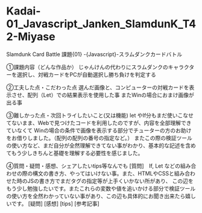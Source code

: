 # Kadai-01_Javascript_Janken_SlamdunK_T42-Miyase
Slamdunk Card Battle
課題{01} -{Javascript}-スラムダンクカードバトル

①課題内容（どんな作品か）
じゃんけんの代わりにスラムダンクのキャラクターを選択し、対戦カードをPCが自動選択し勝ち負けを判定する


②工夫した点・こだわった点
選んだ画像と、コンピューターの対戦カードを表示させ、配列（Let）での結果表示を使用した事
またWinの場合におまけ画像が出る事

③難しかった点・次回トライしたいこと(又は機能)
let やIf分もまだ使いこなせてないまま、Webで見つけたコードを利用したのですが、内容を全部理解できていなくて
Winの場合の条件で画像を表示する部分でチューターの方のお助けをお借りしました。（配列の配列の番号の指定など。）
またこの際の検証ツールの使い方など、まだ自分が全然理解できてない事がわかり、基本的な記述を含めてもう少しきちんと基礎を理解する必要性を感じました。


④質問・疑問・感想、シェアしたいtips等なんでも
[質問]　If, Let などの組み合わせの際の構文の書き方、やってはいけない事。また、HTMLやCSSと組み合わせた時のJSの書き方でまだタグの指定等が上手くいかない所があり、
この辺をもう少し勉強したいです。またこれらの変数や値を追いかける部分で検証ツールの使い方を全然わかっていない事があり、この辺も具体的にお聞き出来たら嬉しいです。
[疑問]
[感想]
[tips]
[参考記事]
